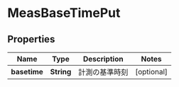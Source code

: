 

# MeasBaseTimePut


## Properties

| Name | Type | Description | Notes |
|------------ | ------------- | ------------- | -------------|
|**basetime** | **String** | 計測の基準時刻 |  [optional] |



